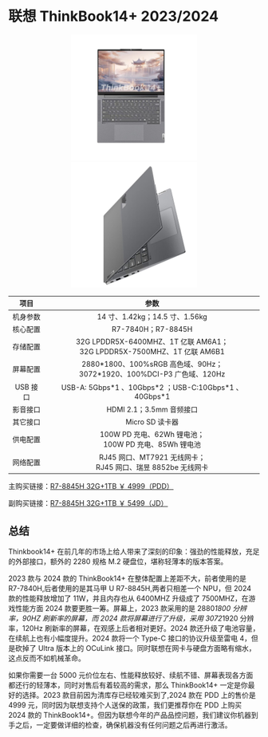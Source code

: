 # 联想 ThinkBook14+ 2023/2024

<div style="margin: 0 auto; text-align: center; width: 50%"><img src="./assets/tb14+.jpg" /></div>

<div style="margin: 0 auto; text-align: center; width: 50%"><img src="./assets/tb14+ 1.jpg" /></div>

|   项目   |                                    参数                                     |
| :------: | :-------------------------------------------------------------------------: |
| 机身参数 |                       14 寸、1.42kg；14.5 寸、1.56kg                        |
| 核心配置 |                             R7-7840H；R7-8845H                              |
| 存储配置 | 32G LPDDR5X-6400MHZ、1T 亿联 AM6A1；<br>32G LPDDR5X-7500MHZ、1T 亿联 AM6B1  |
| 屏幕配置 | 2880\*1800、100%sRGB 高色域、90Hz；<br>3072\*1920、100%DCI-P3 广色域、120Hz |
| USB 接口 |          USB-A: 5Gbps\*1 、10Gbps\*2 ；USB-C:10Gbps\*1 、40Gbps\*1          |
| 影音接口 |                          HDMI 2.1；3.5mm 音频接口                           |
| 其它接口 |                               Micro SD 读卡器                               |
| 供电配置 |          100W PD 充电、62Wh 锂电池；<br>100W PD 充电、85Wh 锂电池           |
| 网络配置 |       RJ45 网口、MT7921 无线网卡；<br>RJ45 网口、瑞昱 8852be 无线网卡       |

主购买链接：[R7-8845H 32G+1TB ￥ 4999（PDD）](https://mobile.yangkeduo.com/goods.html?ps=v7OxejcGuz)

副购买链接：[R7-8845H 32G+1TB ￥ 5499（JD）](https://3.cn/23h-dNUG)

## 总结

Thinkbook14+ 在前几年的市场上给人带来了深刻的印象：强劲的性能释放，充足的外部接口，额外的 2280 规格 M.2 硬盘位，堪称轻薄本的版本答案。

2023 款与 2024 款的 ThinkBook14+ 在整体配置上差距不大，前者使用的是 R7-7840H,后者使用的是其马甲 U R7-8845H,两者只相差一个 NPU，但 2024 款的性能释放增加了 11W，并且内存也从 6400MHZ 升级成了 7500MHZ，在游戏性能方面 2024 款要更胜一筹。屏幕上，2023 款采用的是 2880*1800 分辨率，90HZ 刷新率的屏幕，而 2024 款将屏幕进行了升级，采用 3072*1920 分辨率，120Hz 刷新率的屏幕，在观感上后者相对更好。2024 款还升级了电池容量，在续航上也有小幅度提升。2024 款将一个 Type-C 接口的协议升级至雷电 4，但是砍掉了 Ultra 版本上的 OCuLink 接口。同时联想在网卡与硬盘方面略有缩水，这点反而不如机械革命。

如果你需要一台 5000 元价位左右、性能释放较好、续航不错、屏幕表现各方面都还行的轻薄本，同时对售后有着较高的需求，那么 ThinkBook14+ 一定是你最好的选择。2023 款目前因为清库存已经较难买到了,2024 款在 PDD 上的售价是 4999 元，同时因为联想支持个人送保的政策，我们更推荐你在 PDD 上购买 2024 款的 ThinkBook14+。但因为联想今年的产品品控问题，我们建议你机器到手之后，一定要做详细的检查，确保机器没有任何问题之后再进行激活。

